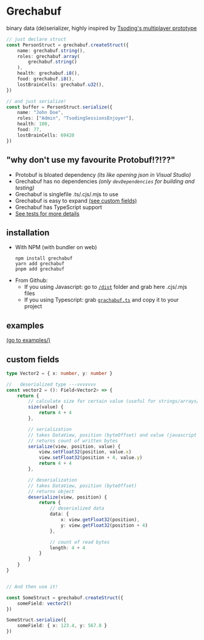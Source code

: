 # Grechabuf

binary data (de)serializer, highly inspired by [Tsoding's multiplayer prototype](https://github.com/tsoding/multiplayer-game-prototype)

```ts
// just declare struct
const PersonStruct = grechabuf.createStruct({
    name: grechabuf.string(),
    roles: grechabuf.array(
        grechabuf.string()
    ),
    health: grechabuf.i8(),
    food: grechabuf.i8(),
    lostBrainCells: grechabuf.u32(),
})

// and just serialize!
const buffer = PersonStruct.serialize({
    name: "John Doe",
    roles: ["Admin", "TsodingSessionsEnjoyer"],
    health: 100,
    food: 77,
    lostBrainCells: 69420
})
```

## "why don't use my favourite Protobuf!?!??"
 - Protobuf is bloated dependency _(its like opening json in Visual Studio)_
 - Grechabuf has no dependencies _(only `devDependencies` for building and testing)_
 - Grechabuf is singlefile .ts/.cjs/.mjs to use
 - Grechabuf is easy to expand [(see custom fields)](#custom-fields)
 - Grechabuf has TypeScript support
 - [See tests for more details](https://github.com/idkncc/grechabuf-vs-protobuf)

## installation
- With NPM (with bundler on web)
   ```shell
   npm install grechabuf
   yarn add grechabuf
   pnpm add grechabuf
   ```
- From Github:
  - If you using Javascript: go to [`/dist`](./dist/) folder and grab here .cjs/.mjs files
  - If you using Typescript: grab [`grachabuf.ts`](./grechabuf.ts) and copy it to your project

## examples
[(go to examples/)](examples/)

## custom fields
```ts
type Vector2 = { x: number, y: number }

//   deserialized type ---vvvvvvv
const vector2 = (): Field<Vector2> => {
    return {
        // calculate size for certain value (useful for strings/arrays/other dynamic values)
        size(value) {
            return 4 + 4
        },

        // serialization
        // takes DataView, position (byteOffset) and value (javascript value)
        // returns count of written bytes
        serialize(view, position, value) {
            view.setFloat32(position, value.x)
            view.setFloat32(position + 4, value.y)
            return 4 + 4
        },

        // deserialization
        // takes DataView, position (byteOffset)
        // returns object
        deserialize(view, position) {
            return {
                // deserialized data
                data: {
                    x: view.getFloat32(position),
                    y: view.getFloat32(position + 4)
                },

                // count of read bytes
                length: 4 + 4
            }
        }
    }
}


// And then use it!

const SomeStruct = grechabuf.createStruct({
    someField: vector2()
})

SomeStruct.serialize({
    someField: { x: 123.4, y: 567.8 }
})
```
